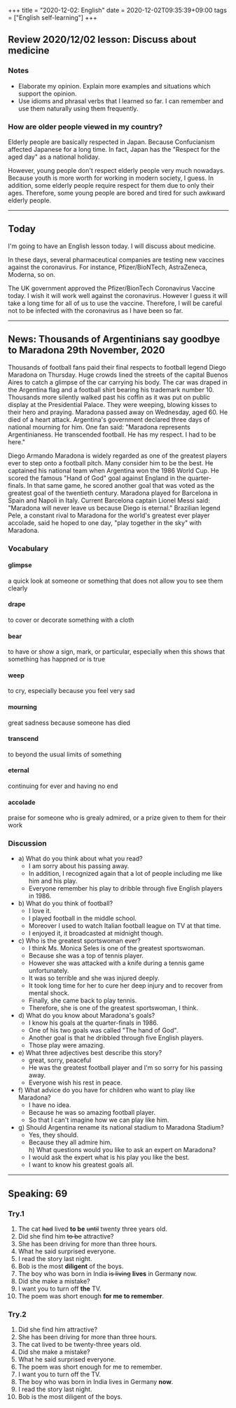 +++
title =  "2020-12-02: English"
date = 2020-12-02T09:35:39+09:00
tags = ["English self-learning"]
+++
## Review 2020/12/02 lesson: Discuss about medicine

### Notes

* Elaborate my opinion. Explain more examples and situations which support the opinion.
* Use idioms and phrasal verbs that I learned so far. I can remember and use them naturally using them frequently.

### How are older people viewed in my country?

Elderly people are basically respected in Japan.
Because Confucianism affected Japanese for a long time.
In fact, Japan has the "Respect for the aged day" as a national holiday.

However, young people don't respect elderly people very much nowadays.
Because youth is more worth for working in modern society, I guess.
In addition, some elderly people require respect for them due to only their ages. Therefore, some young people are bored and tired for such awkward elderly people.

- - -

## Today

I'm going to have an English lesson today.
I will discuss about medicine.

In these days, several pharmaceutical companies are testing new vaccines against the coronavirus. For instance, Pfizer/BioNTech, AstraZeneca, Moderna, so on.

The UK government approved the Pfizer/BionTech Coronavirus Vaccine today.
I wish it will work well against the coronavirus.
However I guess it will take a long time for all of us to use the vaccine.
Therefore, I will be careful not to be infected with the coronavirus as I have been so far.

- - -

## News: Thousands of Argentinians say goodbye to Maradona 29th November, 2020

Thousands of football fans paid their final respects to football legend Diego Maradona on Thursday. Huge crowds lined the streets of the capital Buenos Aires to catch a glimpse of the car carrying his body. The car was draped in the Argentina flag and a football shirt bearing his trademark number 10.  Thousands more silently walked past his coffin as it was put on public display at the Presidential Palace.  They were weeping, blowing kisses to their hero and praying. Maradona passed away on Wednesday, aged 60. He died of a heart attack.  Argentina's government declared three days of national mourning for him. One fan said: "Maradona represents Argentinianess. He transcended football.  He has my respect. I had to be here."

Diego Armando Maradona is widely regarded as one of the greatest players ever to step onto a football pitch. Many consider him to be the best. He captained his national team when Argentina won the 1986 World Cup. He scored the famous "Hand of God" goal against England in the quarter-finals.  In that same game, he scored another goal that was voted as the greatest goal of the twentieth century. Maradona played for Barcelona in Spain and Napoli in Italy. Current Barcelona captain Lionel Messi said: "Maradona will never leave us because Diego is eternal." Brazilian legend Pele, a constant rival to Maradona for the world's greatest ever player accolade, said he hoped to one day, "play together in the sky" with Maradona.

### Vocabulary

#### glimpse
a quick look at someone or something that does not allow you to see them clearly

#### drape
to cover or decorate something with a cloth

#### bear
to have or show a sign, mark, or particular, especially when this shows that something has happned or is true

#### weep
to cry, especially because you feel very sad

#### mourning
great sadness because someone has died

#### transcend
to beyond the usual limits of something

#### eternal
continuing for ever and having no end

#### accolade
praise for someone who is grealy admired, or a prize given to them for their work

### Discussion

* a) What do you think about what you read?
    - I am sorry about his passing away.
    - In addition, I recognized again that a lot of people including me like him and his play.
    - Everyone remember his play to dribble through five English players in 1986.
* b) What do you think of football?
    - I love it.
    - I played football in the middle school.
    - Moreover I used to watch Italian football league on TV at that time.
    - I enjoyed it, it broadcasted at midnight though.
* c) Who is the greatest sportswoman ever?
    - I think Ms. Monica Seles is one of the greatest sportswoman.
    - Because she was a top of tennis player.
    - However she was attacked with a knife during a tennis game unfortunately.
    - It was so terrible and she was injured deeply.
    - It took long time for her to cure her deep injury and to recover from mental shock.
    - Finally, she came back to play tennis.
    - Therefore, she is one of the greatest sportswoman, I think.
* d) What do you know about Maradona's goals?
    - I know his goals at the quarter-finals in 1986.
    - One of his two goals was called "The hand of God".
    - Another goal is that he dribbled through five English players.
    - Those play were amazing.
* e) What three adjectives best describe this story?
    - great, sorry, peaceful
    - He was the greatest football player and I'm so sorry for his passing away.
    - Everyone wish his rest in peace.  
* f) What advice do you have for children who want to play like Maradona?
    - I have no idea.
    - Because he was so amazing football player.
    - So that I can't imagine how we can play like him.
* g) Should Argentina rename its national stadium to Maradona Stadium?
    - Yes, they should.
    - Because they all admire him.  
h) What questions would you like to ask an expert on Maradona?
    - I would ask the expert what is his play you like the best.
    - I want to know his greatest goals all.


- - -

## Speaking: 69

### Try.1

1. The cat ~~had~~ lived **to be** ~~until~~ twenty three years old.
2. Did she find him ~~to be~~ attractive?
3. She has been driving for more than three hours.
4. What he said surprised everyone.
5. I read the story last night.
6. Bob is the most **diligent** of the boys.
7. The boy who was born in India ~~is living~~ **lives** in German**y** now.
8. Did she make a mistake?
9. I want you to turn off **the** TV.
10. The poem was short enough **for me to remember**.

### Try.2

1. Did she find him attractive?
2. She has been driving for more than three hours.
3. The cat lived to be twenty-three years old.
4. Did she make a mistake?
5. What he said surprised everyone.
6. The poem was short enough for me to remember.
7. I want you to turn off the TV.
8. The boy who was born in India lives in Germany **now**.
9. I read the story last night.
10. Bob is the most diligent of the boys.
